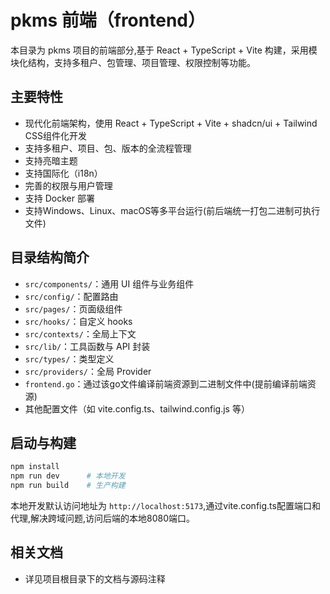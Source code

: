 # pkms 前端（frontend）

本目录为 pkms 项目的前端部分,基于 React + TypeScript + Vite 构建，采用模块化结构，支持多租户、包管理、项目管理、权限控制等功能。

## 主要特性

- 现代化前端架构，使用 React + TypeScript + Vite + shadcn/ui + Tailwind CSS组件化开发
- 支持多租户、项目、包、版本的全流程管理
- 支持亮暗主题
- 支持国际化（i18n）
- 完善的权限与用户管理
- 支持 Docker 部署
- 支持Windows、Linux、macOS等多平台运行(前后端统一打包二进制可执行文件)

## 目录结构简介

- `src/components/`：通用 UI 组件与业务组件
- `src/config/`：配置路由
- `src/pages/`：页面级组件
- `src/hooks/`：自定义 hooks
- `src/contexts/`：全局上下文
- `src/lib/`：工具函数与 API 封装
- `src/types/`：类型定义
- `src/providers/`：全局 Provider
- `frontend.go`：通过该go文件编译前端资源到二进制文件中(提前编译前端资源)
- 其他配置文件（如 vite.config.ts、tailwind.config.js 等）

## 启动与构建

```bash
npm install
npm run dev      # 本地开发
npm run build    # 生产构建
```

本地开发默认访问地址为 `http://localhost:5173`,通过vite.config.ts配置端口和代理,解决跨域问题,访问后端的本地8080端口。

## 相关文档

- 详见项目根目录下的文档与源码注释
